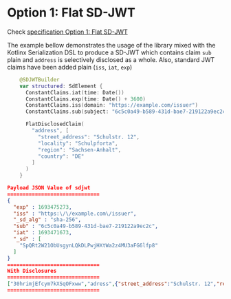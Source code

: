 # Option 1: Flat SD-JWT

Check [specification Option 1: Flat SD-JWT](https://www.ietf.org/archive/id/draft-ietf-oauth-selective-disclosure-jwt-05.html#name-option-1-flat-sd-jwt)

The example bellow demonstrates the usage of the library mixed with the Kotlinx Serialization DSL
to produce a SD-JWT which contains claim `sub` plain and `address` is selectively disclosed as a whole.
Also, standard JWT claims have been added plain (`iss`, `iat`, `exp`) 

```swift
    @SDJWTBuilder
    var structured: SdElement {
      ConstantClaims.iat(time: Date())
      ConstantClaims.exp(time: Date() + 3600)
      ConstantClaims.iss(domain: "https://example.com/issuer")
      ConstantClaims.sub(subject: "6c5c0a49-b589-431d-bae7-219122a9ec2c")

      FlatDisclosedClaim(
        "address", [
          "street_address": "Schulstr. 12",
          "locality": "Schulpforta",
          "region": "Sachsen-Anhalt",
          "country": "DE"
        ]
      )
    }
```

```JSON
Payload JSON Value of sdjwt
==============================
{
  "exp" : 1693475273,
  "iss" : "https:\/\/example.com\/issuer",
  "_sd_alg" : "sha-256",
  "sub" : "6c5c0a49-b589-431d-bae7-219122a9ec2c",
  "iat" : 1693471673,
  "_sd" : [
    "SpQRt2W21ObUsgynLQkDLPwjHXtWa2z4MU3aFG6lfp8"
  ]
}
==============================
With Disclosures
==============================
["30hrimjEfcym7kXSqOFxww","adress",{"street_address":"Schulstr. 12","region":"Sachsen-Anhalt","country":"DE","locality":"Schulpforta"}]
==============================
```
